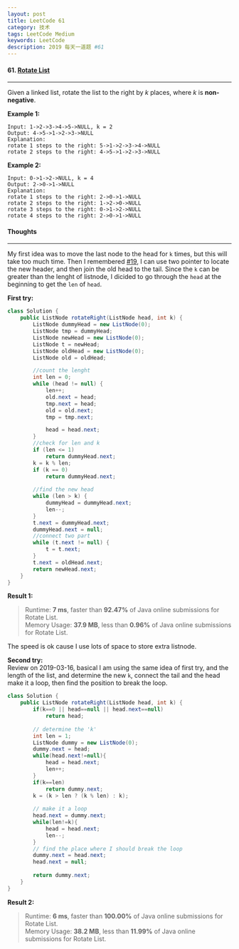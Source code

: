 ```yaml
---
layout: post
title: LeetCode 61
category: 技术
tags: LeetCode Medium
keywords: LeetCode
description: 2019 每天一道题 #61
---
```


#### 61. [Rotate List](https://leetcode.com/problems/rotate-list/)
---
Given a linked list, rotate the list to the right by *k* places, where *k* is **non-negative**.

**Example 1:**
```
Input: 1->2->3->4->5->NULL, k = 2
Output: 4->5->1->2->3->NULL
Explanation:
rotate 1 steps to the right: 5->1->2->3->4->NULL
rotate 2 steps to the right: 4->5->1->2->3->NULL
```
**Example 2:**
```
Input: 0->1->2->NULL, k = 4
Output: 2->0->1->NULL
Explanation:
rotate 1 steps to the right: 2->0->1->NULL
rotate 2 steps to the right: 1->2->0->NULL
rotate 3 steps to the right: 0->1->2->NULL
rotate 4 steps to the right: 2->0->1->NULL
```

#### Thoughts
---
My first idea was to move the last node to the head for `k` times, but this will take too much time. Then I remembered [#19](https://leetcode.com/problems/remove-nth-node-from-end-of-list/), I can use two pointer to locate the new header, and then join the old head to the tail. Since the `k` can be greater than the lenght of listnode, I dicided to go through the `head` at the beginning to get the `len` of `head`.

**First try:**
```Java
class Solution {
    public ListNode rotateRight(ListNode head, int k) {
        ListNode dummyHead = new ListNode(0);
        ListNode tmp = dummyHead;
        ListNode newHead = new ListNode(0);
        ListNode t = newHead;
        ListNode oldHead = new ListNode(0);
        ListNode old = oldHead;

        //count the lenght
        int len = 0;
        while (head != null) {
            len++;
            old.next = head;
            tmp.next = head;
            old = old.next;
            tmp = tmp.next;

            head = head.next;
        }
        //check for len and k
        if (len <= 1)
            return dummyHead.next;
        k = k % len;
        if (k == 0)
            return dummyHead.next;
        
        //find the new head
        while (len > k) {
            dummyHead = dummyHead.next;
            len--;
        }
        t.next = dummyHead.next;
        dummyHead.next = null;
        //connect two part
        while (t.next != null) {
            t = t.next;
        }
        t.next = oldHead.next;
        return newHead.next;
    }
}
```

**Result 1:**
> Runtime: **7 ms**, faster than **92.47%** of Java online submissions for Rotate List. \
> Memory Usage: **37.9 MB**, less than **0.96%** of Java online submissions for Rotate List.

The speed is ok cause I use lots of space to store extra listnode.

**Second try:**  
Review on 2019-03-16, basical I am using the same idea of first try, and the length of the list, and determine the new `k`, connect the tail and the head make it a loop, then find the position to break the loop.

```Java
class Solution {
    public ListNode rotateRight(ListNode head, int k) {
        if(k==0 || head==null || head.next==null)
            return head;
        
        // determine the 'k'
        int len = 1;
        ListNode dummy = new ListNode(0);
        dummy.next = head;
        while(head.next!=null){
            head = head.next;
            len++;
        }
        if(k==len)
            return dummy.next;
        k = (k > len ? (k % len) : k);
        
        // make it a loop
        head.next = dummy.next;
        while(len!=k){
            head = head.next;
            len--;
        }
        // find the place where I should break the loop
        dummy.next = head.next;
        head.next = null;
        
        return dummy.next;
    }
}
```

**Result 2:**
> Runtime: **6 ms**, faster than **100.00%** of Java online submissions for Rotate List.  
> Memory Usage: **38.2 MB**, less than **11.99%** of Java online submissions for Rotate List.
